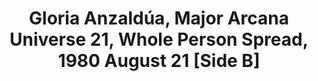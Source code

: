 ---
layout: manifest
title: Gloria Anzaldúa, Major Arcana Universe 21, Whole Person Spread, 1980 August
  21 [Side B]
manifest_name: gloria-anzald-a-major-arcana-universe-21-whole-person-spread-1980-august-21-side-b-

---
